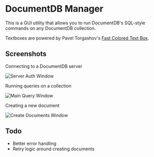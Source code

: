 # DocumentDB Manager

This is a GUI utility that allows you to run DocumentDB's SQL-style commands on any DocumentDB collection.

Textboxes are powered by Pavel Torgashov's [Fast Colored Text Box](https://github.com/PavelTorgashov/FastColoredTextBox).

## Screenshots

Connecting to a DocumentDB server

![Server Auth Window](http://i.imgur.com/IZFw2kj.png)


Running queries on a collection

![Main Query Window](http://i.imgur.com/O8Tipxl.png)


Creating a new document

![Create Documents Window](http://i.imgur.com/banACki.png)


## Todo

* Better error handling
* Retry logic around creating documents